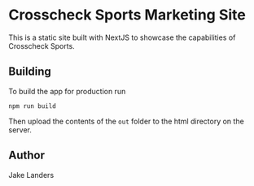 # Crosscheck Sports Marketing Site

This is a static site built with NextJS to showcase the capabilities of Crosscheck Sports.

## Building

To build the app for production run

```
npm run build
```

Then upload the contents of the ```out``` folder to the html directory on the server.

## Author

Jake Landers

